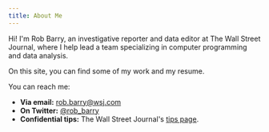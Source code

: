 ```yaml
---
title: About Me
---
```

Hi! I'm Rob Barry, an investigative reporter and data editor at The Wall Street
Journal, where I help lead a team specializing in computer programming and data
analysis.

On this site, you can find some of my work and my resume.

You can reach me:

- **Via email:** [rob.barry@wsj.com](mailto:rob.barry@wsj.com)
- **On Twitter:** [@rob_barry](https://twitter.com/rob_barry)
- **Confidential tips:** The Wall Street Journal's [tips page](https://www.wsj.com/tips).